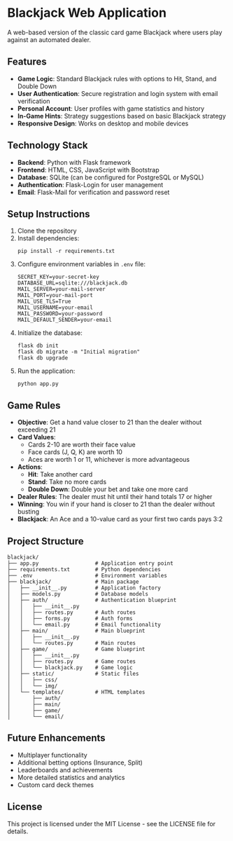 # Blackjack Web Application

A web-based version of the classic card game Blackjack where users play against an automated dealer.

## Features

- **Game Logic**: Standard Blackjack rules with options to Hit, Stand, and Double Down
- **User Authentication**: Secure registration and login system with email verification
- **Personal Account**: User profiles with game statistics and history
- **In-Game Hints**: Strategy suggestions based on basic Blackjack strategy
- **Responsive Design**: Works on desktop and mobile devices

## Technology Stack

- **Backend**: Python with Flask framework
- **Frontend**: HTML, CSS, JavaScript with Bootstrap
- **Database**: SQLite (can be configured for PostgreSQL or MySQL)
- **Authentication**: Flask-Login for user management
- **Email**: Flask-Mail for verification and password reset

## Setup Instructions

1. Clone the repository
2. Install dependencies:
   ```
   pip install -r requirements.txt
   ```
3. Configure environment variables in `.env` file:
   ```
   SECRET_KEY=your-secret-key
   DATABASE_URL=sqlite:///blackjack.db
   MAIL_SERVER=your-mail-server
   MAIL_PORT=your-mail-port
   MAIL_USE_TLS=True
   MAIL_USERNAME=your-email
   MAIL_PASSWORD=your-password
   MAIL_DEFAULT_SENDER=your-email
   ```
4. Initialize the database:
   ```
   flask db init
   flask db migrate -m "Initial migration"
   flask db upgrade
   ```
5. Run the application:
   ```
   python app.py
   ```

## Game Rules

- **Objective**: Get a hand value closer to 21 than the dealer without exceeding 21
- **Card Values**:
  - Cards 2-10 are worth their face value
  - Face cards (J, Q, K) are worth 10
  - Aces are worth 1 or 11, whichever is more advantageous
- **Actions**:
  - **Hit**: Take another card
  - **Stand**: Take no more cards
  - **Double Down**: Double your bet and take one more card
- **Dealer Rules**: The dealer must hit until their hand totals 17 or higher
- **Winning**: You win if your hand is closer to 21 than the dealer without busting
- **Blackjack**: An Ace and a 10-value card as your first two cards pays 3:2

## Project Structure

```
blackjack/
├── app.py                  # Application entry point
├── requirements.txt        # Python dependencies
├── .env                    # Environment variables
├── blackjack/              # Main package
│   ├── __init__.py         # Application factory
│   ├── models.py           # Database models
│   ├── auth/               # Authentication blueprint
│   │   ├── __init__.py
│   │   ├── routes.py       # Auth routes
│   │   ├── forms.py        # Auth forms
│   │   └── email.py        # Email functionality
│   ├── main/               # Main blueprint
│   │   ├── __init__.py
│   │   └── routes.py       # Main routes
│   ├── game/               # Game blueprint
│   │   ├── __init__.py
│   │   ├── routes.py       # Game routes
│   │   └── blackjack.py    # Game logic
│   ├── static/             # Static files
│   │   ├── css/
│   │   └── img/
│   └── templates/          # HTML templates
│       ├── auth/
│       ├── main/
│       ├── game/
│       └── email/
```

## Future Enhancements

- Multiplayer functionality
- Additional betting options (Insurance, Split)
- Leaderboards and achievements
- More detailed statistics and analytics
- Custom card deck themes

## License

This project is licensed under the MIT License - see the LICENSE file for details.